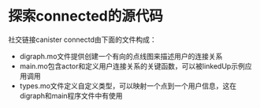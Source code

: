 # 探索connected的源代码



社交链接canister connectd由下面的文件构成：

* digraph.mo文件提供创建一个有向的点线图来描述用户的连接关系
* main.mo包含actor和定义用户连接关系的关键函数，可以被linkedUp示例应用调用
* types.mo文件定义自定义类型，可以映射一个点到一个用户信息，这在digraph和main程序文件中有使用

